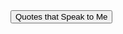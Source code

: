 <script src="test.js">

</script>
<script>
  document.addEventListener('click', musicPlay);
 function musicPlay() {
    document.getElementById('player').play()
    document.removeEventListener('click', musicPlay);
 }
 </script>


 <div>
 <audio id="player" autoplay loop>
    <source src="/AnkitaChaudhari/Happy Whistling Ukulele.mp3" type="audio/mp3">
  </audio>
 <div id="quotesButton" display="block">
            <div class="buttonCenter">
                <input type="button" onclick="displayQuotes()" class="button" value="Quotes that Speak to Me">
            </div>
 </div>
 <div id="quotesDiv" display="block">
            <p id="quote"></p>
            <p id="author"></p>
 </div>
 </div>


       

